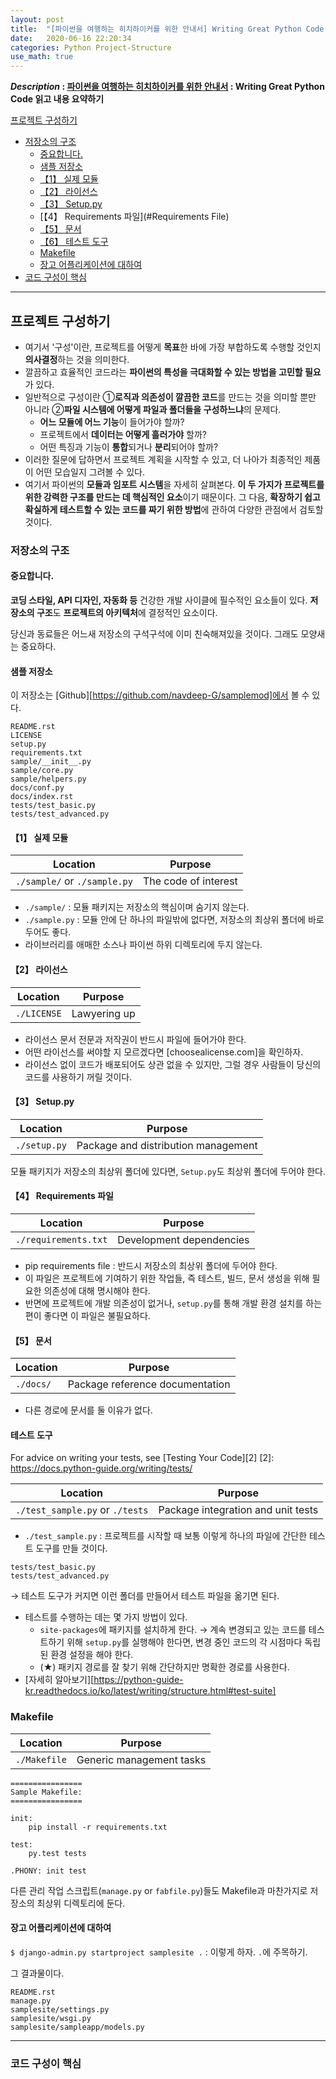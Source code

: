 ```yaml
---
layout: post
title:  "[파이썬을 여행하는 히치하이커를 위한 안내서] Writing Great Python Code 요약"
date:   2020-06-16 22:20:34 
categories: Python Project-Structure
use_math: true
---
```


**_Description_ : [파이썬을 여행하는 히치하이커를 위한 안내서][1] : Writing Great Python Code 읽고 내용 요약하기**

[1]: https://python-guide-kr.readthedocs.io/ko/latest/](https://python-guide-kr.readthedocs.io/ko/latest/)

[프로젝트 구성하기](#Structuring-Your-Project)
* [저장소의 구조](#Structure-of-the-Repository) 
	* [중요합니다.](#It's-Important)
	* [샘플 저장소](#Sample-Repository)
	* [【1】 실제 모듈](#Actual-Module)
	* [【2】 라이선스](#License)
	* [【3】 Setup.py](#Set-Up)
	* [【4】 Requirements 파일](#Requirements File)
	* [【5】 문서](#Documentation)
	* [【6】 테스트 도구](#Test-Suite)
	* [Makefile](#Makefile)
	* [장고 어플리케이션에 대하여](#Regarding-Django) 
* [코드 구성이 핵심](#Structure-of-Code-is-Key)

***

## 프로젝트 구성하기 <a id="Structuring-Your-Project"></a>

* 여기서 '구성'이란, 프로젝트를 어떻게 **목표**한 바에 가장 부합하도록 수행할 것인지 **의사결정**하는 것을 의미한다. 
* 깔끔하고 효율적인 코드라는 **파이썬의 특성을 극대화할 수 있는 방법을 고민할 필요**가 있다. 
* 일반적으로 구성이란 ①**로직과 의존성이 깔끔한 코드**를 만드는 것을 의미할 뿐만 아니라 ②**파일 시스템에 어떻게 파일과 폴더들을 구성하느냐**의 문제다.
	*  **어느 모듈에 어느 기능**이 들어가야 할까?
	*  프로젝트에서 **데이터는 어떻게 흘러가야** 할까?
	* 어떤 특징과 기능이 **통합**되거나 **분리**되어야 할까?
* 이러한 질문에 답하면서 프로젝트 계획을 시작할 수 있고, 더 나아가 최종적인 제품이 어떤 모습일지 그려볼 수 있다. 
* 여기서 파이썬의 **모듈과 임포트 시스템**을 자세히 살펴본다. **이 두 가지가 프로젝트를 위한 강력한 구조를 만드는 데 핵심적인 요소**이기 때문이다. 그 다음, **확장하기 쉽고 확실하게 테스트할 수 있는 코드를 짜기 위한 방법**에 관하여 다양한 관점에서 검토할 것이다. 


### 저장소의 구조 <a id="Structure-of-the-Repository"></a>

#### 중요합니다. <a id="It's-Important"></a>

**코딩 스타일, API 디자인, 자동화 등** 건강한 개발 사이클에 필수적인 요소들이 있다. **저장소의 구조**도 **프로젝트의 아키텍처**에 결정적인 요소이다. 

당신과 동료들은 어느새 저장소의 구석구석에 이미 친숙해져있을 것이다. 그래도 모양새는 중요하다.

#### 샘플 저장소 <a id="Sample-Repository"></a>
이 저장소는 [Github][https://github.com/navdeep-G/samplemod]에서 볼 수 있다.

```
README.rst
LICENSE
setup.py
requirements.txt
sample/__init__.py
sample/core.py
sample/helpers.py
docs/conf.py
docs/index.rst
tests/test_basic.py
tests/test_advanced.py
```

#### 【1】 실제 모듈 <a id="Actual-Module"></a>

| Location | Purpose | 
| -------- | ------- |
| `./sample/` or `./sample.py` | The code of interest |

* `./sample/` : 모듈 패키지는 저장소의 핵심이며 숨기지 않는다.
* `./sample.py` : 모듈 안에 단 하나의 파일밖에 없다면, 저장소의 최상위 폴더에 바로 두어도 좋다. 
* 라이브러리를 애매한 소스나 파이썬 하위 디렉토리에 두지 않는다.


#### 【2】 라이선스 <a id="License"></a>

| Location | Purpose |
| -------- | ------- |
| `./LICENSE` | Lawyering up |

* 라이선스 문서 전문과 저작권이 반드시 파일에 들어가야 한다. 
* 어떤 라이선스를 써야할 지 모르겠다면 [choosealicense.com]을 확인하자.
* 라이선스 없이 코드가 배포되어도 상관 없을 수 있지만, 그럴 경우 사람들이 당신의 코드를 사용하기 꺼릴 것이다.


#### 【3】 Setup.py <a id="Set-Up"></a>

| Location | Purpose |
| -------- | ------- |
| `./setup.py` | Package and distribution management |

모듈 패키지가 저장소의 최상위 폴더에 있다면, `Setup.py`도 최상위 폴더에 두어야 한다. 


#### 【4】 Requirements 파일 <a id="Requirements-File"></a>

| Location | Purpose |
| -------- | ------- |
| `./requirements.txt` | Development dependencies |

* pip requirements file : 반드시 저장소의 최상위 폴더에 두어야 한다.
* 이 파일은 프로젝트에 기여하기 위한 작업들, 즉 테스트, 빌드, 문서 생성을 위해 필요한 의존성에 대해 명시해야 한다. 
* 반면에 프로젝트에 개발 의존성이 없거나, `setup.py`를 통해 개발 환경 설치를 하는 편이 좋다면 이 파일은 불필요하다.  


#### 【5】 문서 <a id="Documentation"></a>

| Location | Purpose |
| -------- | ------- |
| `./docs/` | Package reference documentation |

* 다른 경로에 문서를 둘 이유가 없다. 


#### 테스트 도구 <a id="Test-Suite"></a>
For advice on writing your tests, see [Testing Your Code][2]
[2]: https://docs.python-guide.org/writing/tests/

| Location | Purpose |
| -------- | ------- |
| `./test_sample.py` or `./tests` | Package integration and unit tests |

* `./test_sample.py` : 프로젝트를 시작할 때 보통 이렇게 하나의 파일에 간단한 테스트 도구를 만들 것이다. 

```
tests/test_basic.py
tests/test_advanced.py
```
→  테스트 도구가 커지면 이런 폴더를 만들어서 테스트 파일을 옮기면 된다. 

* 테스트를 수행하는 데는 몇 가지 방법이 있다. 
	* `site-packages`에 패키지를 설치하게 한다. → 계속 변경되고 있는 코드를 테스트하기 위해 `setup.py`를 실행해야 한다면, 변경 중인 코드의 각 시점마다 독립된 환경 설정을 해야 한다.
	* (★) 패키지 경로를 잘 찾기 위해 간단하지만 명확한 경로를 사용한다.    
* [자세히 알아보기][https://python-guide-kr.readthedocs.io/ko/latest/writing/structure.html#test-suite]


### Makefile <a id="Makefile"></a>

| Location | Purpose |
| -------- | ------- |
| `./Makefile` | Generic management tasks |

```
================
Sample Makefile:
================

init:
	pip install -r requirements.txt
	
test:
	py.test tests
	
.PHONY: init test
```

다른 관리 작업 스크립트(`manage.py` or `fabfile.py`)들도 Makefile과 마찬가지로 저장소의 최상위 디렉토리에 둔다.
 
 
#### 장고 어플리케이션에 대하여 <a id="Regarding-Django"></a>

`$ django-admin.py startproject samplesite .` : 이렇게 하자. `.`에 주목하기.

그 결과물이다.
```
README.rst
manage.py
samplesite/settings.py
samplesite/wsgi.py
samplesite/sampleapp/models.py
```

***

### 코드 구성이 핵심 <a id="Structure-of-Code-is-Key"></a>
<!--stackedit_data:
eyJoaXN0b3J5IjpbLTgwNjY4OTYwMiwtODQ1NTA3MDMsLTMxOD
E0MDc3OCw4MzY2NzU1NDAsLTE1MzU5NTc3OTUsODU3NjU5ODgw
XX0=
-->
